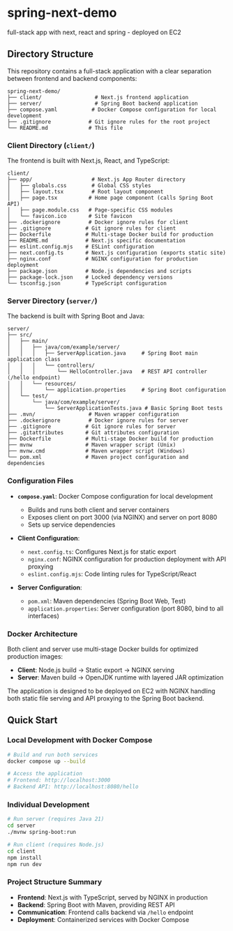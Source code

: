 # spring-next-demo
full-stack app with next, react and spring - deployed on EC2

## Directory Structure

This repository contains a full-stack application with a clear separation between frontend and backend components:

```
spring-next-demo/
├── client/                 # Next.js frontend application
├── server/                 # Spring Boot backend application
├── compose.yaml           # Docker Compose configuration for local development
├── .gitignore            # Git ignore rules for the root project
└── README.md             # This file
```

### Client Directory (`client/`)
The frontend is built with Next.js, React, and TypeScript:

```
client/
├── app/                   # Next.js App Router directory
│   ├── globals.css        # Global CSS styles
│   ├── layout.tsx         # Root layout component
│   ├── page.tsx          # Home page component (calls Spring Boot API)
│   ├── page.module.css   # Page-specific CSS modules
│   └── favicon.ico       # Site favicon
├── .dockerignore         # Docker ignore rules for client
├── .gitignore           # Git ignore rules for client
├── Dockerfile           # Multi-stage Docker build for production
├── README.md            # Next.js specific documentation
├── eslint.config.mjs    # ESLint configuration
├── next.config.ts       # Next.js configuration (exports static site)
├── nginx.conf           # NGINX configuration for production deployment
├── package.json         # Node.js dependencies and scripts
├── package-lock.json    # Locked dependency versions
└── tsconfig.json        # TypeScript configuration
```

### Server Directory (`server/`)
The backend is built with Spring Boot and Java:

```
server/
├── src/
│   ├── main/
│   │   ├── java/com/example/server/
│   │   │   ├── ServerApplication.java     # Spring Boot main application class
│   │   │   └── controllers/
│   │   │       └── HelloController.java   # REST API controller (/hello endpoint)
│   │   └── resources/
│   │       └── application.properties     # Spring Boot configuration
│   └── test/
│       └── java/com/example/server/
│           └── ServerApplicationTests.java # Basic Spring Boot tests
├── .mvn/                 # Maven wrapper configuration
├── .dockerignore         # Docker ignore rules for server
├── .gitignore           # Git ignore rules for server
├── .gitattributes       # Git attributes configuration
├── Dockerfile           # Multi-stage Docker build for production
├── mvnw                 # Maven wrapper script (Unix)
├── mvnw.cmd             # Maven wrapper script (Windows)
└── pom.xml              # Maven project configuration and dependencies
```

### Configuration Files

- **`compose.yaml`**: Docker Compose configuration for local development
  - Builds and runs both client and server containers
  - Exposes client on port 3000 (via NGINX) and server on port 8080
  - Sets up service dependencies

- **Client Configuration**:
  - `next.config.ts`: Configures Next.js for static export
  - `nginx.conf`: NGINX configuration for production deployment with API proxying
  - `eslint.config.mjs`: Code linting rules for TypeScript/React

- **Server Configuration**:
  - `pom.xml`: Maven dependencies (Spring Boot Web, Test)
  - `application.properties`: Server configuration (port 8080, bind to all interfaces)

### Docker Architecture

Both client and server use multi-stage Docker builds for optimized production images:

- **Client**: Node.js build → Static export → NGINX serving
- **Server**: Maven build → OpenJDK runtime with layered JAR optimization

The application is designed to be deployed on EC2 with NGINX handling both static file serving and API proxying to the Spring Boot backend.

## Quick Start

### Local Development with Docker Compose
```bash
# Build and run both services
docker compose up --build

# Access the application
# Frontend: http://localhost:3000
# Backend API: http://localhost:8080/hello
```

### Individual Development
```bash
# Run server (requires Java 21)
cd server
./mvnw spring-boot:run

# Run client (requires Node.js)
cd client
npm install
npm run dev
```

### Project Structure Summary
- **Frontend**: Next.js with TypeScript, served by NGINX in production
- **Backend**: Spring Boot with Maven, providing REST API
- **Communication**: Frontend calls backend via `/hello` endpoint
- **Deployment**: Containerized services with Docker Compose
